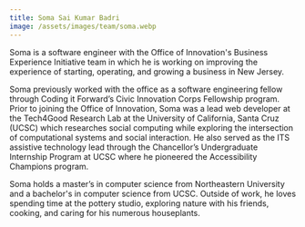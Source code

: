```yaml
---
title: Soma Sai Kumar Badri
image: /assets/images/team/soma.webp
---
```


Soma is a software engineer with the Office of Innovation's Business Experience Initiative team in which he is working on improving the experience of starting, operating, and growing a business in New Jersey.

Soma previously worked with the office as a software engineering fellow through Coding it Forward’s Civic Innovation Corps Fellowship program. Prior to joining the Office of Innovation, Soma was a lead web developer at the Tech4Good Research Lab at the University of California, Santa Cruz (UCSC) which researches social computing while exploring the intersection of computational systems and social interaction. He also served as the ITS assistive technology lead through the Chancellor’s Undergraduate Internship Program at UCSC where he pioneered the Accessibility Champions program.

Soma holds a master’s in computer science from Northeastern University and a bachelor's in computer science from UCSC. Outside of work, he loves spending time at the pottery studio, exploring nature with his friends, cooking, and caring for his numerous houseplants.
